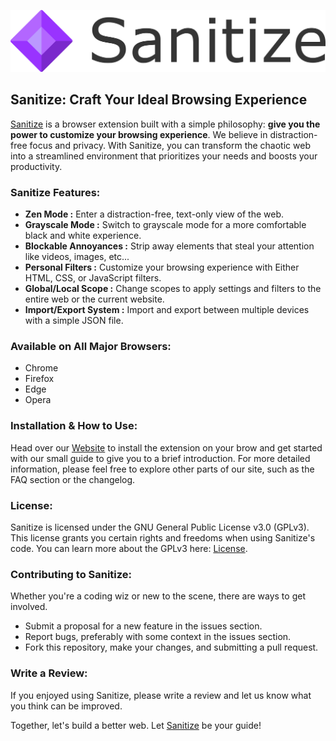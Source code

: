 ![Sanitize](./assets/sanitize.png)

## Sanitize: Craft Your Ideal Browsing Experience

[Sanitize](https://redeemedspoon.github.io/Sanitize/) is a browser extension built with a simple philosophy: **give you the power to customize your browsing experience**. We believe in distraction-free focus and privacy. With Sanitize, you can transform the chaotic web into a streamlined environment that prioritizes your needs and boosts your productivity.

### Sanitize Features:

- **Zen Mode :** Enter a distraction-free, text-only view of the web.
- **Grayscale Mode :** Switch to grayscale mode for a more comfortable black and white experience.
- **Blockable Annoyances :** Strip away elements that steal your attention like videos, images, etc...
- **Personal Filters :** Customize your browsing experience with Either HTML, CSS, or JavaScript filters.
- **Global/Local Scope :** Change scopes to apply settings and filters to the entire web or the current website.
- **Import/Export System :** Import and export between multiple devices with a simple JSON file.

### Available on All Major Browsers:

- Chrome
- Firefox
- Edge
- Opera

### Installation & How to Use:

Head over our [Website](https://redeemedspoon.github.io/Sanitize/) to install the extension on your brow and get started with our small guide to give you to a brief introduction. For more detailed information, please feel free to explore other parts of our site, such as the FAQ section or the changelog.

### License:

Sanitize is licensed under the GNU General Public License v3.0 (GPLv3). This license grants you certain rights and freedoms when using Sanitize's code. You can learn more about the GPLv3 here: [License](./LICENSE).

### Contributing to Sanitize:

Whether you're a coding wiz or new to the scene, there are ways to get involved.

- Submit a proposal for a new feature in the issues section.
- Report bugs, preferably with some context in the issues section.
- Fork this repository, make your changes, and submitting a pull request.

### Write a Review:

If you enjoyed using Sanitize, please write a review and let us know what you think can be improved.

Together, let's build a better web. Let [Sanitize](https://redeemedspoon.github.io/Sanitize/) be your guide!
